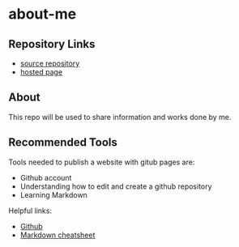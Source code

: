 # about-me

## Repository Links
- [source repository](https://github.com/s529215/about-me)
- [hosted page](https://s529215.github.io/about-me/)

## About
This repo will be used to share information and works done by me. 

## Recommended Tools
Tools needed to publish a website with gitub pages are:
- Github account
- Understanding how to edit and create a github repository
- Learning Markdown

Helpful links:
- [Github](https://github.com/)
- [Markdown cheatsheet](https://github.com/adam-p/markdown-here/wiki/Markdown-Cheatsheet)
